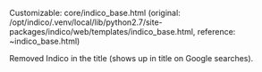 Customizable: core/indico_base.html (original: /opt/indico/.venv/local/lib/python2.7/site-packages/indico/web/templates/indico_base.html, reference: ~indico_base.html)

Removed Indico in the title (shows up in title on Google searches).

